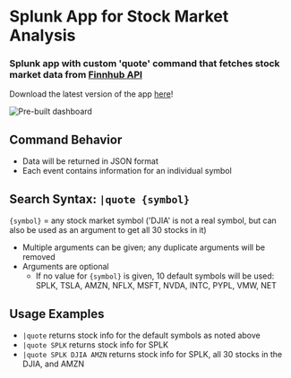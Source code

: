 # Splunk App for Stock Market Analysis
### Splunk app with custom 'quote' command that fetches stock market data from [Finnhub API](https://finnhub.io/docs/api)
Download the latest version of the app [here](https://github.com/sidward35/splunk-stocks-analysis/releases/download/v0.7.1/splunk-stocks-analysis.spl)!

![Pre-built dashboard](https://i.imgur.com/vQhmrwY.png)

## Command Behavior
- Data will be returned in JSON format
- Each event contains information for an individual symbol

## Search Syntax: `|quote {symbol}`
`{symbol}` = any stock market symbol ('DJIA' is not a real symbol, but can also be used as an argument to get all 30 stocks in it)
- Multiple arguments can be given; any duplicate arguments will be removed
- Arguments are optional
  - If no value for `{symbol}` is given, 10 default symbols will be used: SPLK, TSLA, AMZN, NFLX, MSFT, NVDA, INTC, PYPL, VMW, NET

## Usage Examples
- `|quote` returns stock info for the default symbols as noted above
- `|quote SPLK` returns stock info for SPLK
- `|quote SPLK DJIA AMZN` returns stock info for SPLK, all 30 stocks in the DJIA, and AMZN
